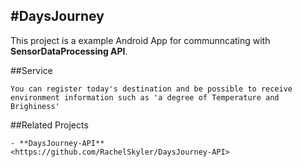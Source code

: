 #DaysJourney
---

  This project is a example Android App for communncating with **SensorDataProcessing API**.

  ##Service

    You can register today's destination and be possible to receive environment information such as 'a degree of Temperature and Brighiness' 
  
  ##Related Projects

    - **DaysJourney-API**
    <https://github.com/RachelSkyler/DaysJourney-API>
